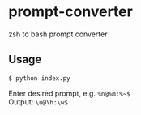 # prompt-converter
zsh to bash prompt converter

## Usage

```shell
$ python index.py
```
Enter desired prompt, e.g. `%n@%m:%~$`   
Output: `\u@\h:\w$`
